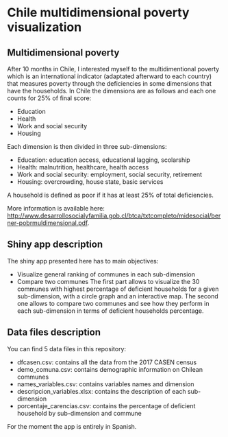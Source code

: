 # Chile multidimensional poverty visualization
## Multidimensional poverty
After 10 months in Chile, I interested myself to the multidimentional poverty which is an international indicator (adaptated afterward to each country) that measures poverty through the deficiencies in some dimensions that have the households.
In Chile the dimensions are as follows and each one counts for 25% of final score:
- Education
- Health
- Work and social security
- Housing

Each dimension is then divided in three sub-dimensions:
- Education: education access, educational lagging, scolarship
- Health: malnutrition, healthcare, health access
- Work and social security: employment, social security, retirement
- Housing: overcrowding, house state, basic services

A household is defined as poor if it has at least 25% of total deficiencies.

More information is available here: http://www.desarrollosocialyfamilia.gob.cl/btca/txtcompleto/midesocial/berner-pobrmuldimensional.pdf.

## Shiny app description
The shiny app presented here has to main objectives:
- Visualize general ranking of communes in each sub-dimension
- Compare two communes
The first part allows to visualize the 30 communes with highest percentage of deficient households for a given sub-dimension, with a circle graph and an interactive map.
The second one allows to compare two communes and see how they perform in each sub-dimension in terms of deficient households percentage.

## Data files description
You can find 5 data files in this repository:
- dfcasen.csv: contains all the data from the 2017 CASEN census
- demo_comuna.csv: contains demographic information on Chilean communes
- names_variables.csv: contains variables names and dimension
- descripcion_variables.xlsx: contains the description of each sub-dimension
- porcentaje_carencias.csv: contains the percentage of deficient household by sub-dimension and commune

For the moment the app is entirely in Spanish.
